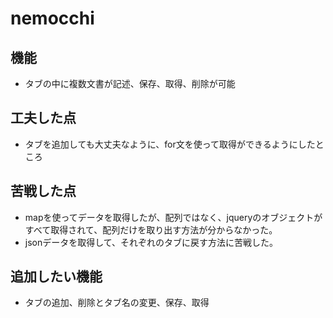 # nemocchi
## 機能
- タブの中に複数文書が記述、保存、取得、削除が可能
## 工夫した点
- タブを追加しても大丈夫なように、for文を使って取得ができるようにしたところ
## 苦戦した点
- mapを使ってデータを取得したが、配列ではなく、jqueryのオブジェクトがすべて取得されて、配列だけを取り出す方法が分からなかった。
- jsonデータを取得して、それぞれのタブに戻す方法に苦戦した。
## 追加したい機能
- タブの追加、削除とタブ名の変更、保存、取得